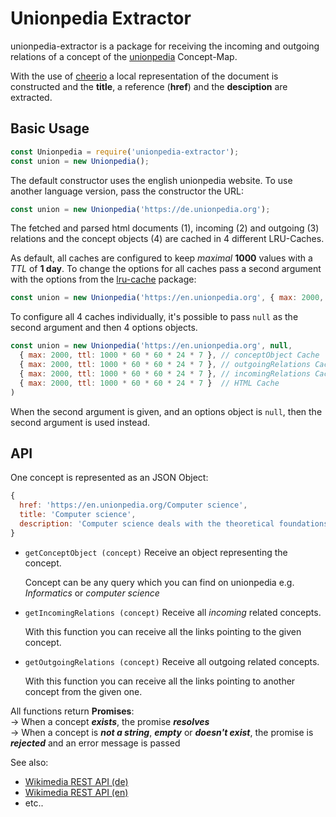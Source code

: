 # Unionpedia Extractor
unionpedia-extractor is a package for receiving the incoming and outgoing relations of a concept of the [unionpedia](https://unionpedia.org) Concept-Map.

With the use of [cheerio](https://www.npmjs.com/package/cheerio) a local representation of the document is constructed and the **title**, a reference (**href**) and the **desciption** are extracted.


## Basic Usage
``` javascript
const Unionpedia = require('unionpedia-extractor');
const union = new Unionpedia();
```
The default constructor uses the english unionpedia website. To use another language version, pass the constructor the URL:
``` javascript
const union = new Unionpedia('https://de.unionpedia.org');
```
The fetched and parsed html documents (1), incoming (2) and outgoing (3) relations and the concept objects (4) are cached in 4 different LRU-Caches. 

As default, all caches are configured to keep *maximal* **1000** values with a *TTL* of **1 day**. To change the options for all caches pass a second argument with the options from the [lru-cache](https://www.npmjs.com/package/lru-cache) package: 
``` javascript
const union = new Unionpedia('https://en.unionpedia.org', { max: 2000, ttl: 1000 * 60 * 60 * 24 * 7 });
```

To configure all 4 caches individually, it's possible to pass `null` as the second argument and then 4 options objects.
``` javascript
const union = new Unionpedia('https://en.unionpedia.org', null, 
  { max: 2000, ttl: 1000 * 60 * 60 * 24 * 7 }, // conceptObject Cache
  { max: 2000, ttl: 1000 * 60 * 60 * 24 * 7 }, // outgoingRelations Cache
  { max: 2000, ttl: 1000 * 60 * 60 * 24 * 7 }, // incomingRelations Cache
  { max: 2000, ttl: 1000 * 60 * 60 * 24 * 7 }  // HTML Cache
)
```
When the second argument is given, and an options object is `null`, then the second argument is used instead.

## API
One concept is represented as an JSON Object:
``` javascript
{
  href: 'https://en.unionpedia.org/Computer science',
  title: 'Computer science',
  description: 'Computer science deals with the theoretical foundations of information and computation, together with practical techniques for the implementation and application of these foundations.'
}
```
* `getConceptObject (concept)`
  Receive an object representing the concept.

  Concept can be any query which you can find on unionpedia e.g. *Informatics* or *computer science*


* `getIncomingRelations (concept)`
  Receive all *incoming* related concepts.

  With this function you can receive all the links pointing to the given concept.


* `getOutgoingRelations (concept)`
  Receive all outgoing related concepts.

  With this function you can receive all the links pointing to another concept from the given one.

All functions return **Promises**:  
-> When a concept ***exists***, the promise ***resolves***  
-> When a concept is ***not a string***, ***empty*** or ***doesn't exist***, the promise is ***rejected*** and an error message is passed

See also:
* [Wikimedia REST API (de)](https://de.wikipedia.org/api/rest_v1/)
* [Wikimedia REST API (en)](https://en.wikipedia.org/api/rest_v1/)
* etc..
